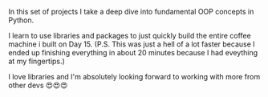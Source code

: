 In this set of projects I take a deep dive into fundamental OOP concepts in Python.

I learn to use libraries and packages to just quickly build the entire coffee machine i built on Day 15. 
(P.S. This was just a hell of a lot faster because I ended up finishing everything in about 20 minutes because I had eveything at my fingertips.)

I love libraries and I'm absolutely looking forward to working with more from other devs 😍😍😍
